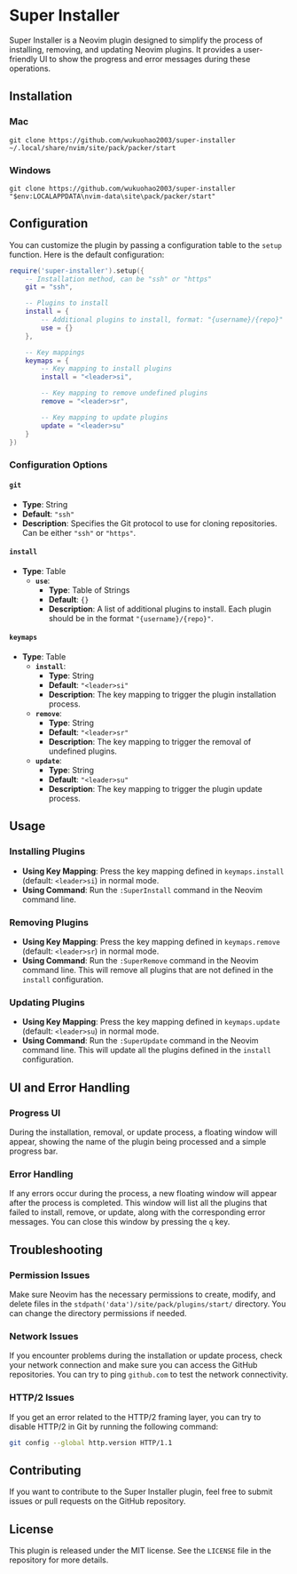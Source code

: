 # Super Installer

Super Installer is a Neovim plugin designed to simplify the process of installing, removing, and updating Neovim plugins. It provides a user-friendly UI to show the progress and error messages during these operations.

## Installation

### Mac

```shell
git clone https://github.com/wukuohao2003/super-installer ~/.local/share/nvim/site/pack/packer/start
```

### Windows

```shell
git clone https://github.com/wukuohao2003/super-installer "$env:LOCALAPPDATA\nvim-data\site\pack/packer/start"
```

## Configuration

You can customize the plugin by passing a configuration table to the `setup` function. Here is the default configuration:

```lua
require('super-installer').setup({
    -- Installation method, can be "ssh" or "https"
    git = "ssh",

    -- Plugins to install
    install = {
        -- Additional plugins to install, format: "{username}/{repo}"
        use = {}
    },

    -- Key mappings
    keymaps = {
        -- Key mapping to install plugins
        install = "<leader>si",

        -- Key mapping to remove undefined plugins
        remove = "<leader>sr",

        -- Key mapping to update plugins
        update = "<leader>su"
    }
})
```

### Configuration Options

#### `git`

- **Type**: String
- **Default**: `"ssh"`
- **Description**: Specifies the Git protocol to use for cloning repositories. Can be either `"ssh"` or `"https"`.

#### `install`

- **Type**: Table
  - **`use`**:
    - **Type**: Table of Strings
    - **Default**: `{}`
    - **Description**: A list of additional plugins to install. Each plugin should be in the format `"{username}/{repo}"`.

#### `keymaps`

- **Type**: Table
  - **`install`**:
    - **Type**: String
    - **Default**: `"<leader>si"`
    - **Description**: The key mapping to trigger the plugin installation process.
  - **`remove`**:
    - **Type**: String
    - **Default**: `"<leader>sr"`
    - **Description**: The key mapping to trigger the removal of undefined plugins.
  - **`update`**:
    - **Type**: String
    - **Default**: `"<leader>su"`
    - **Description**: The key mapping to trigger the plugin update process.

## Usage

### Installing Plugins

- **Using Key Mapping**: Press the key mapping defined in `keymaps.install` (default: `<leader>si`) in normal mode.
- **Using Command**: Run the `:SuperInstall` command in the Neovim command line.

### Removing Plugins

- **Using Key Mapping**: Press the key mapping defined in `keymaps.remove` (default: `<leader>sr`) in normal mode.
- **Using Command**: Run the `:SuperRemove` command in the Neovim command line. This will remove all plugins that are not defined in the `install` configuration.

### Updating Plugins

- **Using Key Mapping**: Press the key mapping defined in `keymaps.update` (default: `<leader>su`) in normal mode.
- **Using Command**: Run the `:SuperUpdate` command in the Neovim command line. This will update all the plugins defined in the `install` configuration.

## UI and Error Handling

### Progress UI

During the installation, removal, or update process, a floating window will appear, showing the name of the plugin being processed and a simple progress bar.

### Error Handling

If any errors occur during the process, a new floating window will appear after the process is completed. This window will list all the plugins that failed to install, remove, or update, along with the corresponding error messages. You can close this window by pressing the `q` key.

## Troubleshooting

### Permission Issues

Make sure Neovim has the necessary permissions to create, modify, and delete files in the `stdpath('data')/site/pack/plugins/start/` directory. You can change the directory permissions if needed.

### Network Issues

If you encounter problems during the installation or update process, check your network connection and make sure you can access the GitHub repositories. You can try to ping `github.com` to test the network connectivity.

### HTTP/2 Issues

If you get an error related to the HTTP/2 framing layer, you can try to disable HTTP/2 in Git by running the following command:

```bash
git config --global http.version HTTP/1.1
```

## Contributing

If you want to contribute to the Super Installer plugin, feel free to submit issues or pull requests on the GitHub repository.

## License

This plugin is released under the MIT license. See the `LICENSE` file in the repository for more details.
